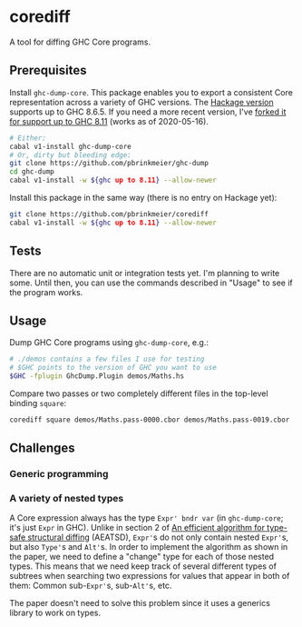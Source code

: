 # corediff

A tool for diffing GHC Core programs.

## Prerequisites

Install `ghc-dump-core`.
This package enables you to export a consistent Core representation across a variety of GHC versions.
The [Hackage version][1] supports up to GHC 8.6.5.
If you need a more recent version, I've [forked it for support up to GHC 8.11][2] (works as of 2020-05-16).

```bash
# Either:
cabal v1-install ghc-dump-core
# Or, dirty but bleeding edge:
git clone https://github.com/pbrinkmeier/ghc-dump
cd ghc-dump
cabal v1-install -w ${ghc up to 8.11} --allow-newer
```

Install this package in the same way (there is no entry on Hackage yet):

```bash
git clone https://github.com/pbrinkmeier/corediff
cabal v1-install -w ${ghc up to 8.11} --allow-newer
```

## Tests

There are no automatic unit or integration tests yet.
I'm planning to write some.
Until then, you can use the commands described in "Usage" to see if the program works.

## Usage

Dump GHC Core programs using `ghc-dump-core`, e.g.:

```bash
# ./demos contains a few files I use for testing
# $GHC points to the version of GHC you want to use
$GHC -fplugin GhcDump.Plugin demos/Maths.hs
```

Compare two passes or two completely different files in the top-level binding `square`:

```bash
corediff square demos/Maths.pass-0000.cbor demos/Maths.pass-0019.cbor
```

## Challenges

### Generic programming

### A variety of nested types

A Core expression always has the type `Expr' bndr var` (in `ghc-dump-core`; it's just `Expr` in GHC).
Unlike in section 2 of [An efficient algorithm for type-safe structural diffing][3] (AEATSD), `Expr'`s do not only contain nested `Expr'`s, but also `Type'`s and `Alt'`s.
In order to implement the algorithm as shown in the paper, we need to define a "change" type for each of those nested types.
This means that we need keep track of several different types of subtrees when searching two expressions for values that appear in both of them:
Common sub-`Expr'`s, sub-`Alt'`s, etc.

The paper doesn't need to solve this problem since it uses a generics library to work on types.

[1]: https://hackage.haskell.org/package/ghc-dump-core
[2]: https://github.com/pbrinkmeier/ghc-dump
[3]: https://dl.acm.org/doi/10.1145/3341717
